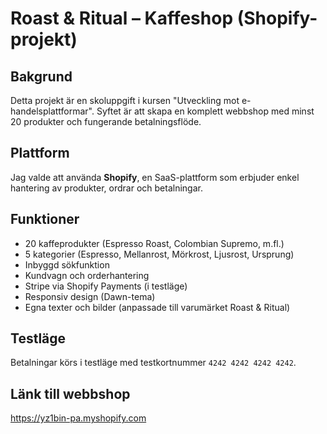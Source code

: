 # Roast & Ritual – Kaffeshop (Shopify-projekt)

## Bakgrund
Detta projekt är en skoluppgift i kursen "Utveckling mot e-handelsplattformar".
Syftet är att skapa en komplett webbshop med minst 20 produkter och fungerande betalningsflöde.

## Plattform
Jag valde att använda **Shopify**, en SaaS-plattform som erbjuder enkel hantering av produkter, ordrar och betalningar.

## Funktioner
- 20 kaffeprodukter (Espresso Roast, Colombian Supremo, m.fl.)
- 5 kategorier (Espresso, Mellanrost, Mörkrost, Ljusrost, Ursprung)
- Inbyggd sökfunktion
- Kundvagn och orderhantering
- Stripe via Shopify Payments (i testläge)
- Responsiv design (Dawn-tema)
- Egna texter och bilder (anpassade till varumärket Roast & Ritual)

## Testläge
Betalningar körs i testläge med testkortnummer `4242 4242 4242 4242`.

## Länk till webbshop
https://yz1bin-pa.myshopify.com
